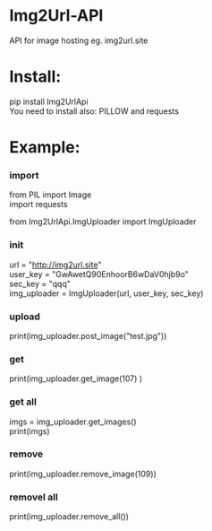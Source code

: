 # Img2Url-API

API for image hosting eg. img2url.site

# Install:
pip install Img2UrlApi  
You need to install also: PILLOW and requests   

# Example:
###  import ###
from PIL import Image   
import requests

from Img2UrlApi.ImgUploader import ImgUploader

### init ###
url = "http://img2url.site"     
user_key = "GwAwetQ90EnhoorB6wDaV0hjb9o"        
sec_key = "qqq"     
img_uploader = ImgUploader(url, user_key, sec_key)      

### upload ###
print(img_uploader.post_image("test.jpg"))

### get ###
print(img_uploader.get_image(107) )

### get all ###
imgs = img_uploader.get_images()     
print(imgs)

### remove ###
print(img_uploader.remove_image(109))

### removel all ###
print(img_uploader.remove_all())



